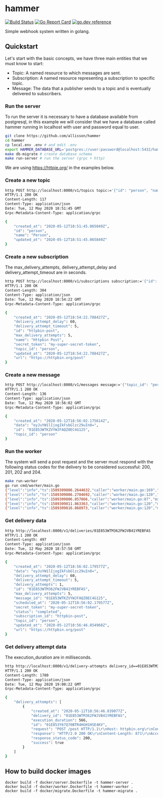 # hammer
[![Build Status](https://github.com/allisson/hammer/workflows/tests/badge.svg)](https://github.com/allisson/hammer/actions)
[![Go Report Card](https://goreportcard.com/badge/github.com/allisson/hammer)](https://goreportcard.com/report/github.com/allisson/hammer)
[![go.dev reference](https://img.shields.io/badge/go.dev-reference-007d9c?logo=go&logoColor=white&style=flat-square)](https://pkg.go.dev/github.com/allisson/hammer)

Simple webhook system written in golang.

## Quickstart

Let's start with the basic concepts, we have three main entities that we must know to start:

- Topic: A named resource to which messages are sent.
- Subscription: A named resource representing a subscription to specific topic.
- Message: The data that a publisher sends to a topic and is eventually delivered to subscribers.

### Run the server

To run the server it is necessary to have a database available from postgresql, in this example we will consider that we have a database called hammer running in localhost with user and password equal to user.

```bash
git clone https://github.com/allisson/hammer
cd hammer
cp local.env .env # and edit .env
export HAMMER_DATABASE_URL='postgres://user:password@localhost:5432/hammer?sslmode=disable'
make db-migrate # create database schema
make run-server # run the server (grpc + http)
```

We are using https://httpie.org/ in the examples below.

### Create a new topic

```bash
http POST http://localhost:8000/v1/topics topic:='{"id": "person", "name": "Person"}'
HTTP/1.1 200 OK
Content-Length: 117
Content-Type: application/json
Date: Tue, 12 May 2020 18:51:45 GMT
Grpc-Metadata-Content-Type: application/grpc

{
    "created_at": "2020-05-12T18:51:45.065849Z",
    "id": "person",
    "name": "Person",
    "updated_at": "2020-05-12T18:51:45.065849Z"
}
```

### Create a new subscription

The max_delivery_attempts, delivery_attempt_delay and delivery_attempt_timeout are in seconds.

```bash
http POST http://localhost:8000/v1/subscriptions subscription:='{"id": "httpbin-post", "topic_id": "person", "name": "Httpbin Post", "url": "https://httpbin.org/post", "secret_token": "my-super-secret-token", "max_delivery_attempts": 5, "delivery_attempt_delay": 60, "delivery_attempt_timeout": 5}'
HTTP/1.1 200 OK
Content-Length: 304
Content-Type: application/json
Date: Tue, 12 May 2020 18:54:22 GMT
Grpc-Metadata-Content-Type: application/grpc

{
    "created_at": "2020-05-12T18:54:22.788427Z",
    "delivery_attempt_delay": 60,
    "delivery_attempt_timeout": 5,
    "id": "httpbin-post",
    "max_delivery_attempts": 5,
    "name": "Httpbin Post",
    "secret_token": "my-super-secret-token",
    "topic_id": "person",
    "updated_at": "2020-05-12T18:54:22.788427Z",
    "url": "https://httpbin.org/post"
}
```

### Create a new message

```bash
http POST http://localhost:8000/v1/messages message:='{"topic_id": "person", "data": "{\"name\": \"Allisson\"}"}'
HTTP/1.1 200 OK
Content-Length: 136
Content-Type: application/json
Date: Tue, 12 May 2020 18:56:02 GMT
Grpc-Metadata-Content-Type: application/grpc

{
    "created_at": "2020-05-12T18:56:02.175614Z",
    "data": "eyJuYW1lIjogIkFsbGlzc29uIn0=",
    "id": "01E853WTKZVYWJFAQZ0EC4G125",
    "topic_id": "person"
}
```

###  Run the worker

The system will send a post request and the server must respond with the following status codes for the delivery to be considered successful: 200, 201, 202 and 204.

```bash
make run-worker
go run cmd/worker/main.go
{"level":"info","ts":1589309806.2644632,"caller":"worker/main.go:169","msg":"worker-started"}
{"level":"info","ts":1589309806.2704692,"caller":"worker/main.go:120","msg":"fetch_deliveries","count":1}
{"level":"info","ts":1589309806.857866,"caller":"worker/main.go:87","msg":"delivery-attempt-made","id":"01E853WTM362FWJVB41YREBFAS","status":"completed","attempts":1,"max_delivery_attempts":5}
{"level":"info","ts":1589309811.863363,"caller":"worker/main.go:120","msg":"fetch_deliveries","count":0}
{"level":"info","ts":1589309816.868973,"caller":"worker/main.go:120","msg":"fetch_deliveries","count":0}
```

### Get delivery data

```bash
http http://localhost:8000/v1/deliveries/01E853WTM362FWJVB41YREBFAS
HTTP/1.1 200 OK
Content-Length: 497
Content-Type: application/json
Date: Tue, 12 May 2020 18:57:58 GMT
Grpc-Metadata-Content-Type: application/grpc

{
    "created_at": "2020-05-12T18:56:02.179577Z",
    "data": "eyJuYW1lIjogIkFsbGlzc29uIn0=",
    "delivery_attempt_delay": 60,
    "delivery_attempt_timeout": 5,
    "delivery_attempts": 1,
    "id": "01E853WTM362FWJVB41YREBFAS",
    "max_delivery_attempts": 5,
    "message_id": "01E853WTKZVYWJFAQZ0EC4G125",
    "scheduled_at": "2020-05-12T18:56:02.179577Z",
    "secret_token": "my-super-secret-token",
    "status": "completed",
    "subscription_id": "httpbin-post",
    "topic_id": "person",
    "updated_at": "2020-05-12T18:56:46.854968Z",
    "url": "https://httpbin.org/post"
}
```

### Get delivery attempt data

The execution_duration are in milliseconds.

```bash
http http://localhost:8000/v1/delivery-attempts delivery_id==01E853WTM362FWJVB41YREBFAS
HTTP/1.1 200 OK
Content-Length: 1780
Content-Type: application/json
Date: Tue, 12 May 2020 19:00:22 GMT
Grpc-Metadata-Content-Type: application/grpc

{
    "delivery_attempts": [
        {
            "created_at": "2020-05-12T18:56:46.839077Z",
            "delivery_id": "01E853WTM362FWJVB41YREBFAS",
            "execution_duration": 566,
            "id": "01E853Y67Q70BTR4HGH1HSE4KV",
            "request": "POST /post HTTP/1.1\r\nHost: httpbin.org\r\nContent-Type: application/json\r\n\r\n{\"topic_id\":\"person\",\"subscription_id\":\"httpbin-post\",\"message_id\":\"01E853WTKZVYWJFAQZ0EC4G125\",\"secret_token\":\"\",\"data\":\"eyJuYW1lIjogIkFsbGlzc29uIn0=\",\"created_at\":\"2020-05-12T15:56:02.179577-03:00\"}",
            "response": "HTTP/2.0 200 OK\r\nContent-Length: 871\r\nAccess-Control-Allow-Credentials: true\r\nAccess-Control-Allow-Origin: *\r\nContent-Type: application/json\r\nDate: Tue, 12 May 2020 18:56:46 GMT\r\nServer: gunicorn/19.9.0\r\n\r\n{\n  \"args\": {}, \n  \"data\": \"{\\\"topic_id\\\":\\\"person\\\",\\\"subscription_id\\\":\\\"httpbin-post\\\",\\\"message_id\\\":\\\"01E853WTKZVYWJFAQZ0EC4G125\\\",\\\"secret_token\\\":\\\"\\\",\\\"data\\\":\\\"eyJuYW1lIjogIkFsbGlzc29uIn0=\\\",\\\"created_at\\\":\\\"2020-05-12T15:56:02.179577-03:00\\\"}\", \n  \"files\": {}, \n  \"form\": {}, \n  \"headers\": {\n    \"Accept-Encoding\": \"gzip\", \n    \"Content-Length\": \"200\", \n    \"Content-Type\": \"application/json\", \n    \"Host\": \"httpbin.org\", \n    \"User-Agent\": \"Go-http-client/2.0\", \n    \"X-Amzn-Trace-Id\": \"Root=1-5ebaf16e-ff0f55144a49777818244d5c\"\n  }, \n  \"json\": {\n    \"created_at\": \"2020-05-12T15:56:02.179577-03:00\", \n    \"data\": \"eyJuYW1lIjogIkFsbGlzc29uIn0=\", \n    \"message_id\": \"01E853WTKZVYWJFAQZ0EC4G125\", \n    \"secret_token\": \"\", \n    \"subscription_id\": \"httpbin-post\", \n    \"topic_id\": \"person\"\n  }, \n  \"origin\": \"177.37.153.46\", \n  \"url\": \"https://httpbin.org/post\"\n}\n",
            "response_status_code": 200,
            "success": true
        }
    ]
}
```

## How to build docker images

```
docker build -f docker/server.Dockerfile -t hammer-server .
docker build -f docker/worker.Dockerfile -t hammer-worker .
docker build -f docker/migrate.Dockerfile -t hammer-migrate .
```
